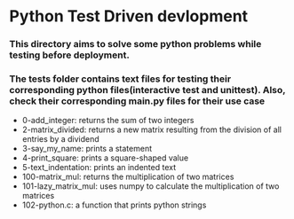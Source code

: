 # Python Test Driven devlopment

### This directory aims to solve some python problems while testing before deployment.

### The tests folder contains text files for testing their corresponding python files(interactive test and unittest). Also, check their corresponding main.py files for their use case

- 0-add_integer: returns the sum of two integers
- 2-matrix_divided: returns a new matrix resulting from the division of all entries by a dividend
- 3-say_my_name: prints a statement
- 4-print_square: prints a square-shaped value
- 5-text_indentation: prints an indented text
- 100-matrix_mul: returns the multiplication of two matrices
- 101-lazy_matrix_mul: uses numpy to calculate the multiplication of two matrices
- 102-python.c: a function that prints python strings